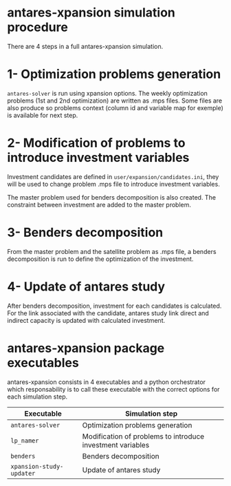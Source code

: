 # antares-xpansion simulation procedure

There are 4 steps in a full antares-xpansion simulation.

# 1- Optimization problems generation
`antares-solver` is run using xpansion options. The weekly optimization problems (1st and 2nd optimization) are written as .mps files.
Some files are also produce so problems context (column id and variable map for exemple) is available for next step.

# 2- Modification of problems to introduce investment variables
Investment candidates are defined in `user/expansion/candidates.ini`, they will be used to change problem .mps file to introduce investment variables.

The master problem used for benders decomposition is also created. The constraint between investment are added to the master problem.

# 3- Benders decomposition
From the master problem and the satellite problem as .mps file, a benders decomposition is run to define the optimization of the investment.

# 4- Update of antares study
After benders decomposition, investment for each candidates is calculated.
For the link associated with the candidate, antares study link direct and indirect capacity is updated with calculated investment.

# antares-xpansion package executables
antares-xpansion consists in 4 executables and a python orchestrator which responsability is to call these executable with the correct options for each simulation step.


|Executable|Simulation step|
|-----|-----|
|`antares-solver`|Optimization problems generation |
|`lp_namer`|Modification of problems to introduce investment variables |  
|`benders`|Benders decomposition | 
|`xpansion-study-updater `|Update of antares study | 
